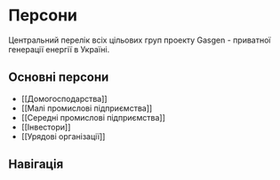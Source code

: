 # Персони

Центральний перелік всіх цільових груп проекту Gasgen - приватної генерації енергії в Україні.

## Основні персони

- [[Домогосподарства]]
- [[Малі промислові підприємства]]
- [[Середні промислові підприємства]]
- [[Інвестори]]
- [[Урядові організації]]

## Навігація


